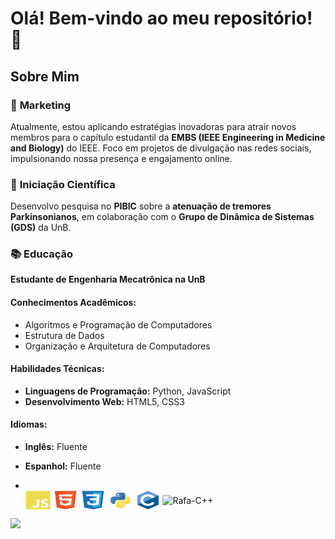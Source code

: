# Olá! Bem-vindo ao meu repositório! 🚀

## Sobre Mim

### 🎯 **Marketing**
Atualmente, estou aplicando estratégias inovadoras para atrair novos membros para o capítulo estudantil da **EMBS (IEEE Engineering in Medicine and Biology)** do IEEE. Foco em projetos de divulgação nas redes sociais, impulsionando nossa presença e engajamento online.

### 🔬 **Iniciação Científica**
Desenvolvo pesquisa no **PIBIC** sobre a **atenuação de tremores Parkinsonianos**, em colaboração com o **Grupo de Dinâmica de Sistemas (GDS)** da UnB.

### 📚 **Educação**
**Estudante de Engenharia Mecatrônica na UnB**

#### Conhecimentos Acadêmicos:
- Algoritmos e Programação de Computadores
- Estrutura de Dados
- Organização e Arquitetura de Computadores

#### Habilidades Técnicas:
- **Linguagens de Programação:** Python, JavaScript
- **Desenvolvimento Web:** HTML5, CSS3

#### Idiomas:
- **Inglês:** Fluente
- **Espanhol:** Fluente

- <div style="display: inline_block"><br>
  <img align="center" alt="Rafa-Js" height="30" width="40" src="https://raw.githubusercontent.com/devicons/devicon/master/icons/javascript/javascript-plain.svg">
  <img align="center" alt="Rafa-HTML" height="30" width="40" src="https://raw.githubusercontent.com/devicons/devicon/master/icons/html5/html5-original.svg">
  <img align="center" alt="Rafa-CSS" height="30" width="40" src="https://raw.githubusercontent.com/devicons/devicon/master/icons/css3/css3-original.svg">
  <img align="center" alt="Rafa-Python" height="30" width="40" src="https://raw.githubusercontent.com/devicons/devicon/master/icons/python/python-original.svg">
  <img align="center" alt="Rafa-C" height="30" width="40" src="https://raw.githubusercontent.com/devicons/devicon/master/icons/c/c-original.svg">
  <img align="center" alt="Rafa-C++" height="30" width="40" src="https://raw.githubusercontent.com/devicons/devicon/master/icons/c++/c++-original.svg">



</div>

<div> 
  <a href="[(http://www.linkedin.com/in/rafael-costa-b3ab7127a)]" target="_blank"><img src="https://img.shields.io/badge/-LinkedIn-%230077B5?style=for-the-badge&logo=linkedin&logoColor=white" target="_blank"></a> 
  
</div>
